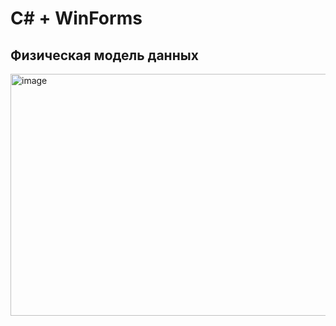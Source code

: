 # C# + WinForms

## Физическая модель данных
<img width="1026" height="387" alt="image" src="https://github.com/user-attachments/assets/fcd814ad-7201-47d8-9fd0-93533e039290" />
